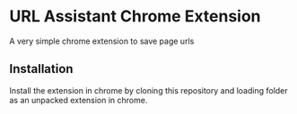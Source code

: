 # URL Assistant Chrome Extension

A very simple chrome extension to save page urls

## Installation

Install the extension in chrome by cloning this repository and loading folder as an unpacked extension in chrome.
